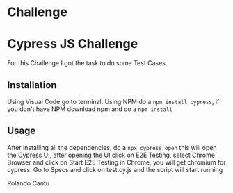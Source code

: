 # Challenge

# Cypress JS Challenge

For this Challenge I got the task to do some Test Cases.

## Installation
Using Visual Code go to terminal.
Using NPM do a ```npm install cypress```, if you don't have NPM download npm and do a ```npm install ```

## Usage
After installing all the dependencies, do a ```npx cypress open``` this will open the Cypress UI, after opening the UI click on E2E Testing, select Chrome Browser and click on Start E2E Testing in Chrome, you will get chromium for cypress. Go to Specs and click on test.cy.js and the script will start running

Rolando Cantu